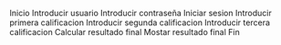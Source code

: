 Inicio
Introducir usuario
Introducir contraseña
Iniciar sesion
Introducir primera calificacion
Introducir segunda calificacion
Introducir tercera calificacion
Calcular resultado final
Mostar resultado final
Fin